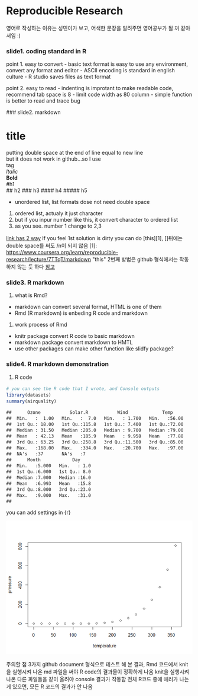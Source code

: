 Reproducible Research
================

영어로 작성하는 이유는 성민이가 보고, 어색한 문장을 알려주면 영어공부가 될 꺼 같아서임 :)

### slide1. coding standard in R

<p>
point 1. easy to convert - basic text format is easy to use any environment, convert any format and editor - ASCII encoding is standard in english culture - R studio saves files as text format

point 2. easy to read - indenting is improtant to make readable code, recommend tab space is 8 - limit code width as 80 column - simple function is better to read and trace bug
</P>
### slide2. markdown

title
=====

putting double space at the end of line equal to new line<br /> but it does not work in github...so I use *<br/>* tag<br /> *ltalic*<br /> **Bold**<br /> \#h1<br /> \#\# h2 \#\#\# h3
\#\#\#\# h4
\#\#\#\#\# h5

-   unordered list, list formats dose not need double space

1.  ordered list, actualy it just character
2.  but if you inpur number like this, it convert character to ordered list
3.  as you see. number 1 change to 2,3

[link has 2 way](https://www.coursera.org/learn/reproducible-research/lecture/7TTqT/markdown/) If you feel 1st solution is dirty you can do \[this\]\[1\], \[\]뒤에는 double space를 써도 /n이 되지 않음
\[1\]: <https://www.coursera.org/learn/reproducible-research/lecture/7TTqT/markdown> "this"
2번째 방법은 github 형식에서는 작동하지 않는 듯 하다 [참고](https://guides.github.com/features/mastering-markdown/)

### slide3. R markdown

1.  what is Rmd?

-   markdown can convert several format, HTML is one of them
-   Rmd (R markdown) is enbeding R code and markdown

1.  work process of Rmd

-   knitr package convert R code to basic markdown
-   markdown package convert markdown to HMTL
-   use other packages can make other function like slidfy package?

### slide4. R markdown demonstration

1.  R code

``` r
# you can see the R code that I wrote, and Console outputs
library(datasets)
summary(airquality)
```

    ##      Ozone           Solar.R           Wind             Temp      
    ##  Min.   :  1.00   Min.   :  7.0   Min.   : 1.700   Min.   :56.00  
    ##  1st Qu.: 18.00   1st Qu.:115.8   1st Qu.: 7.400   1st Qu.:72.00  
    ##  Median : 31.50   Median :205.0   Median : 9.700   Median :79.00  
    ##  Mean   : 42.13   Mean   :185.9   Mean   : 9.958   Mean   :77.88  
    ##  3rd Qu.: 63.25   3rd Qu.:258.8   3rd Qu.:11.500   3rd Qu.:85.00  
    ##  Max.   :168.00   Max.   :334.0   Max.   :20.700   Max.   :97.00  
    ##  NA's   :37       NA's   :7                                       
    ##      Month            Day      
    ##  Min.   :5.000   Min.   : 1.0  
    ##  1st Qu.:6.000   1st Qu.: 8.0  
    ##  Median :7.000   Median :16.0  
    ##  Mean   :6.993   Mean   :15.8  
    ##  3rd Qu.:8.000   3rd Qu.:23.0  
    ##  Max.   :9.000   Max.   :31.0  
    ## 

you can add settings in {r}

![](course5_week2_files/figure-markdown_github/pressure-1.png)

주의할 점 3가지
github document 형식으로 테스트 해 본 결과, Rmd 코드에서 knit을 실행시켜 나온 md 파일을 써야 R code의 결과물이 정확하게 나옴
knit을 실행시켜 나온 다른 파일들을 같이 올려야 console 결과가 작동함
전체 R코드 중에 에러가 나는게 있으면, 모든 R 코드의 결과가 안 나옴
</P>
